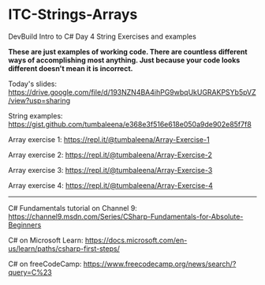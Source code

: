 # ITC-Strings-Arrays
DevBuild Intro to C# Day 4 String Exercises and examples



**These are just examples of working code. There are countless different ways of accomplishing most anything. Just because your code looks different doesn't mean it is incorrect.**



Today's slides: https://drive.google.com/file/d/193NZN4BA4ihPG9wbqUkUGRAKPSYb5pVZ/view?usp=sharing

String examples: https://gist.github.com/tumbaleena/e368e3f516e618e050a9de902e85f7f8

Array exercise 1: https://repl.it/@tumbaleena/Array-Exercise-1

Array exercise 2: https://repl.it/@tumbaleena/Array-Exercise-2

Array exercise 3: https://repl.it/@tumbaleena/Array-Exercise-3

Array exercise 4: https://repl.it/@tumbaleena/Array-Exercise-4


------------------------------

C# Fundamentals tutorial on Channel 9: https://channel9.msdn.com/Series/CSharp-Fundamentals-for-Absolute-Beginners

C# on Microsoft Learn: https://docs.microsoft.com/en-us/learn/paths/csharp-first-steps/

C# on freeCodeCamp: https://www.freecodecamp.org/news/search/?query=C%23
